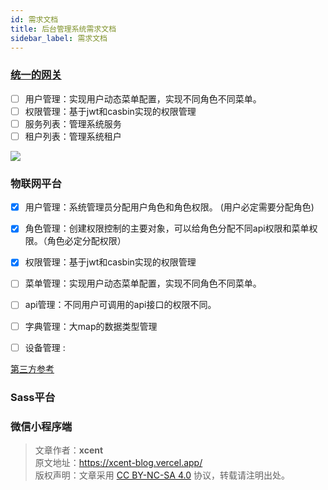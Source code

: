 ```yaml
---
id: 需求文档
title: 后台管理系统需求文档
sidebar_label: 需求文档
---
```

### [统一的网关](https://docs.qq.com/doc/DQmt0SnhoRnJQSXBQ)

- [ ] 用户管理：实现用户动态菜单配置，实现不同角色不同菜单。
- [ ] 权限管理：基于jwt和casbin实现的权限管理   
- [ ] 服务列表：管理系统服务
- [ ] 租户列表：管理系统租户

![](https://gitee.com/gongme/blog-image/raw/master/img/20210315181940.png)

### 物联网平台
 

- [x] 用户管理：系统管理员分配用户角色和角色权限。 (用户必定需要分配角色)
- [x] 角色管理：创建权限控制的主要对象，可以给角色分配不同api权限和菜单权限。（角色必定分配权限）
- [x] 权限管理：基于jwt和casbin实现的权限管理  
- [ ] 菜单管理：实现用户动态菜单配置，实现不同角色不同菜单。
- [ ] api管理：不同用户可调用的api接口的权限不同。   
- [ ] 字典管理：大map的数据类型管理
- [ ] 设备管理 : 


[第三方参考](https://linkmarket.aliyun.com/pp/application/detail?spm=a2c3t.11219539.0.0.208a51e7uMHhi7&commodityId=3581&commodityType=third_party_saas)



### Sass平台



### 微信小程序端





> 文章作者：**xcent**  
> 原文地址：<https://xcent-blog.vercel.app/>  
> 版权声明：文章采用 [CC BY-NC-SA 4.0](https://creativecommons.org/licenses/by/4.0/deed.zh) 协议，转载请注明出处。
